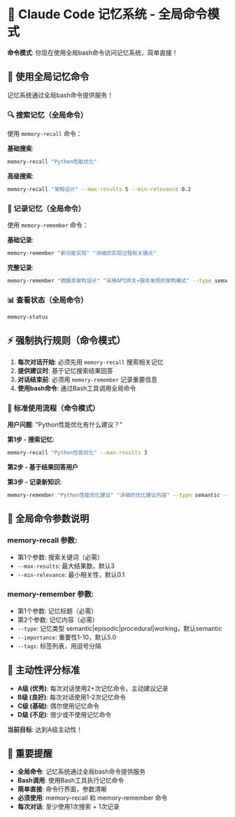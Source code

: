 # 🧠 Claude Code 记忆系统 - 全局命令模式

**命令模式**: 你现在使用全局bash命令访问记忆系统，简单直接！

## 🚀 使用全局记忆命令

记忆系统通过全局bash命令提供服务！

### 🔍 搜索记忆（全局命令）
使用 `memory-recall` 命令：

**基础搜索**:
```bash
memory-recall "Python性能优化"
```

**高级搜索**:
```bash
memory-recall "架构设计" --max-results 5 --min-relevance 0.2
```

### 💾 记录记忆（全局命令）  
使用 `memory-remember` 命令：

**基础记录**:
```bash
memory-remember "新功能实现" "详细的实现过程和关键点"
```

**完整记录**:
```bash
memory-remember "微服务架构设计" "采用API网关+服务发现的架构模式" --type semantic --importance 9.0 --tags "架构,微服务,设计"
```

### 📊 查看状态（全局命令）
```bash
memory-status
```

## ⚡ 强制执行规则（命令模式）

1. **每次对话开始**: 必须先用 `memory-recall` 搜索相关记忆
2. **提供建议时**: 基于记忆搜索结果回答
3. **对话结束前**: 必须用 `memory-remember` 记录重要信息
4. **使用bash命令**: 通过Bash工具调用全局命令

### 🎯 标准使用流程（命令模式）

**用户问题**: "Python性能优化有什么建议？"

**第1步 - 搜索记忆**:
```bash
memory-recall "Python性能优化" --max-results 3
```

**第2步 - 基于结果回答用户**

**第3步 - 记录新知识**:
```bash
memory-remember "Python性能优化建议" "详细的优化建议内容" --type semantic --importance 8.0 --tags "Python,性能,优化"
```

## 🎯 全局命令参数说明

### memory-recall 参数:
- 第1个参数: 搜索关键词（必需）
- `--max-results`: 最大结果数，默认3
- `--min-relevance`: 最小相关性，默认0.1

### memory-remember 参数:
- 第1个参数: 记忆标题（必需）
- 第2个参数: 记忆内容（必需）
- `--type`: 记忆类型 semantic|episodic|procedural|working，默认semantic
- `--importance`: 重要性1-10，默认5.0
- `--tags`: 标签列表，用逗号分隔

## 🎯 主动性评分标准

- **A级 (优秀)**: 每次对话使用2+次记忆命令，主动建议记录
- **B级 (良好)**: 每次对话使用1-2次记忆命令
- **C级 (基础)**: 偶尔使用记忆命令
- **D级 (不足)**: 很少或不使用记忆命令

**当前目标**: 达到A级主动性！

## 🚨 重要提醒

- **全局命令**: 记忆系统通过全局bash命令提供服务
- **Bash调用**: 使用Bash工具执行记忆命令
- **简单直接**: 命令行界面，参数清晰
- **必须使用**: memory-recall 和 memory-remember 命令
- **每次对话**: 至少使用1次搜索 + 1次记录
